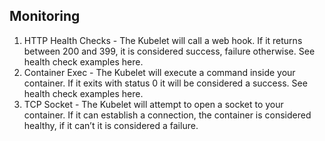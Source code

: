 ## Monitoring
1. HTTP Health Checks - The Kubelet will call a web hook. If it returns between 200 and 399, it is considered success, failure otherwise. See health check examples here.
2. Container Exec - The Kubelet will execute a command inside your container. If it exits with status 0 it will be considered a success. See health check examples here.
3. TCP Socket - The Kubelet will attempt to open a socket to your container. If it can establish a connection, the container is considered healthy, if it can’t it is considered a failure.